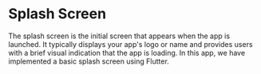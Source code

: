 # Splash Screen

The splash screen is the initial screen that appears when the app is launched. 
It typically displays your app's logo or name and provides users with a brief visual indication that the app is loading. 
In this app, we have implemented a basic splash screen using Flutter.
